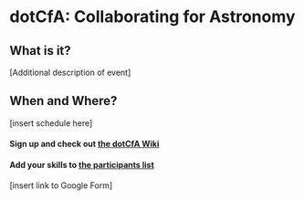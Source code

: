 # dotCfA: Collaborating for Astronomy
## What is it?
[Additional description of event]   
## When and Where?
[insert schedule here]
#### Sign up and check out [the dotCfA Wiki](https://github.com/CfA-Library/dotCfA/wiki)   
#### Add your skills to [the participants list](https://github.com/CfA-Library/dotCfA/wiki/Participants) 
[insert link to Google Form]   


